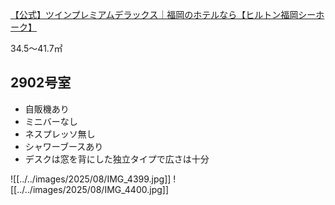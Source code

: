 [【公式】ツインプレミアムデラックス｜福岡のホテルなら【ヒルトン福岡シーホーク】](https://fukuokaseahawk.hiltonjapan.co.jp/rooms/twin_premium_deluxe)

34.5～41.7㎡

## 2902号室

- 自販機あり
- ミニバーなし
- ネスプレッソ無し
- シャワーブースあり
- デスクは窓を背にした独立タイプで広さは十分

![[../../images/2025/08/IMG_4399.jpg]]
![[../../images/2025/08/IMG_4400.jpg]]